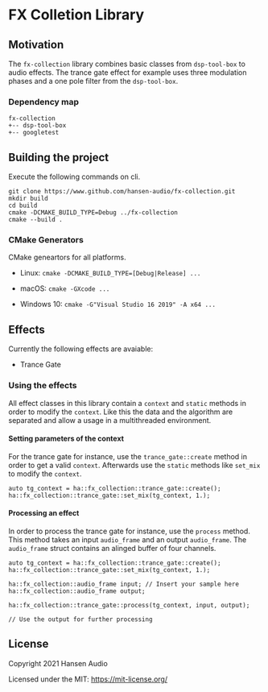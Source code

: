 # FX Colletion Library

## Motivation

The ```fx-collection``` library combines basic classes from ```dsp-tool-box``` to audio effects. The trance gate effect for example uses three modulation phases and a one pole filter from the ```dsp-tool-box```. 

### Dependency map

```
fx-collection
+-- dsp-tool-box
+-- googletest
```

## Building the project

Execute the following commands on cli.

```
git clone https://www.github.com/hansen-audio/fx-collection.git
mkdir build
cd build
cmake -DCMAKE_BUILD_TYPE=Debug ../fx-collection
cmake --build .
```

### CMake Generators

CMake geneartors for all platforms.

* Linux: ```cmake -DCMAKE_BUILD_TYPE=[Debug|Release] ...```

* macOS: ```cmake -GXcode ...```

* Windows 10: ```cmake -G"Visual Studio 16 2019" -A x64 ...```

## Effects

Currently the following effects are avaiable:

* Trance Gate

### Using the effects

All effect classes in this library contain a ```context``` and ```static``` methods in order to modify the ```context```. Like this the data and the algorithm are separated and allow a usage in a multithreaded environment.

#### Setting parameters of the context

For the trance gate for instance, use the ```trance_gate::create``` method in order to get a valid ```context```. Afterwards use the ```static``` methods like ```set_mix``` to modify the ```context```.

```
auto tg_context = ha::fx_collection::trance_gate::create();
ha::fx_collection::trance_gate::set_mix(tg_context, 1.);
```

#### Processing an effect

In order to process the trance gate for instance, use the ```process``` method. This method takes an input ```audio_frame``` and an output ```audio_frame```. The ```audio_frame``` struct contains an alinged buffer of four channels.

```
auto tg_context = ha::fx_collection::trance_gate::create();
ha::fx_collection::trance_gate::set_mix(tg_context, 1.);

ha::fx_collection::audio_frame input; // Insert your sample here
ha::fx_collection::audio_frame output;

ha::fx_collection::trance_gate::process(tg_context, input, output);

// Use the output for further processing
```

## License

Copyright 2021 Hansen Audio

Licensed under the MIT: https://mit-license.org/
